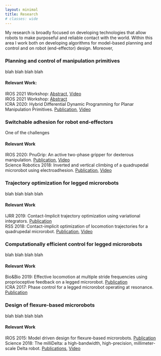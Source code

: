 ```yaml
---
layout: minimal
title: Research
# classes: wide
---
```


My research is broadly focused on developing technologies that allow robots to make purposeful and reliable contact with the world. Within this area I work both on developing algorithms for model-based planning and control and on robot (end-effector) design. Moreover, 
<!-- ########################## Entry 0 ############################# -->

### Planning and control of manipulation primitives

blah blah blah blah 

#### Relevant Work: 

IROS 2021 Workshop: [Abstract](), [Video]() <br>
IROS 2021 Workshop: [Abstract]() <br> 
ICRA 2020: Hybrid Differential Dynamic Programming for Planar Manipulation Primitives. [Publication](https://ieeexplore.ieee.org/document/9197414), [Video](https://www.youtube.com/watch?v=YGSe4cUfq6Q&feature=youtu.be&ab_channel=MCubeLabMIT) <br>

  <!-- ########################## Entry 1 ############################# -->

### Switchable adhesion for robot end-effectors

One of the challenges 

#### Relevant Work  

IROS 2020: PnuGrip: An active two-phase gripper for dexterous manipulation. [Publication](http://ras.papercept.net/images/temp/IROS/files/1356.pdf), [Video]() <br>
Science Robotics 2018:  Inverted and vertical climbing of a quadrupedal microrobot using electroadhesion. [Publication](https://robotics.sciencemag.org/content/3/25/eaau3038), [Video](https://www.youtube.com/watch?v=hPqFJ_lwHjY&ab_channel=MicroroboticsLab) <br>



<!-- ########################## Entry 2 ############################# -->

### Trajectory optimization for legged microrobots

blah blah blah blah 

#### Relevant Work  

IJRR 2019: Contact-Implicit trajectory optimization using variational integrators. [Publication](https://journals.sagepub.com/doi/full/10.1177/0278364919849235)<br>
RSS 2018: Contact-implicit optimization of locomotion trajectories for a quadrupedal microrobot. [Publication](http://www.roboticsproceedings.org/rss14/p41.pdf), [Video](https://www.youtube.com/watch?v=fg5MiyJ7dXw&ab_channel=HarvardAgileRoboticsLab) <br>

<!-- ########################## Entry 3 ############################# -->

### Computationally efficient control for legged microrobots

blah blah blah blah 

#### Relevant Work  

Bio&Bio 2019: Effective locomotion at multiple stride frequencies using proprioceptive feedback on a legged microrobot. [Publication](https://journals.sagepub.com/doi/full/10.1177/0278364919849235) <br>
ICRA 2017: Phase control for a legged microrobot operating at resonance. [Publication](https://ieeexplore.ieee.org/document/7989704) <br>

<!-- ########################## Entry 3 ############################# -->

### Design of flexure-based microrobots

blah blah blah blah 

#### Relevant Work  

IROS 2015: Model driven design for flexure-based microrobots. [Publication](https://ieeexplore.ieee.org/document/7353959) <br>
Science 2018: The milliDelta: a high-bandwidth, high-precision, millimeter-scale Delta robot. [Publications](https://robotics.sciencemag.org/content/3/14/eaar3018), [Video](https://www.youtube.com/watch?v=rHUnqYDgUFY) <br>




